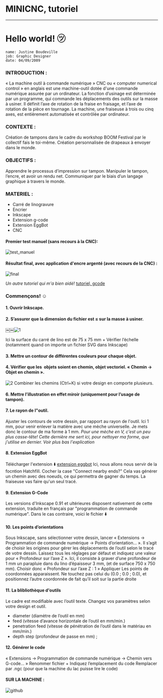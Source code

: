 # MINICNC, tutoriel
---

# Hello world! ㋡

    name: Justine Boudeville
    job: Graphic Designer
    date: 04/09/2009 
    

### INTRODUCTION : 
« La machine outil à commande numérique » CNC ou « computer numerical control » en anglais est une machine-outil dotée d'une commande numérique assurée par un ordinateur. La fonction d’usinage est déterminée par un programme, qui commande les déplacements des outils sur la masse à usiner. Il définit l’axe de rotation de la fraise en fraisage, et l’axe de rotation de la pièce en tournage. La machine, une fraiseuse à trois ou cinq axes, est entièrement automatisée et contrôlée par ordinateur.
### CONTEXTE :
Création de tampons dans le cadre du workshop BOOM Festival par le collectif fais le toi-même.
Création personnalisée de drapeaux à envoyer dans le monde. 
### OBJECTIFS : 
Apprendre le processus d’impression sur tampon.
Manipuler le tampon, l’encre, et avoir un rendu net.
Communiquer par le biais d’un langage graphique à travers le monde. 

### MATERIEL :
- Carré de linogravure
- Encrier
- Inkscape
- Extension g-code
- Extension EggBot
- CNC

#### Premier test manuel (sans recours à la CNC):
![test_manuel](https://00e9e64bacfbcbaf37b68069ff8d1c9af2ce3e8acfb757ba01-apidata.googleusercontent.com/download/storage/v1/b/tuto_minicnc/o/Capture%20d%E2%80%99e%CC%81cran%202019-09-04%20a%CC%80%2016.17.23.png?qk=AD5uMEtJD8UQu0eMgrqaT130LpndE5WITo6m0F962yc0dF-TYAgFh0-CxhfJ5tb9fspqUmQlzaQrd4SxgDM6v807X3knL9Tsn2e4UKGGHEaY9VyPs51tYJpoyWb4RAnjyRQgFk7Fd1eAVu1J2PYxDxKgbS7PZt6bSbzAXDDQleuRKO4PcejQj5_9PtpWgErU758Ba1uPT0_KgyUTg4_e8t65Pi5u-u7uLOhBnr4YUaxtygtbDCp3yY-VK9ZwYPbhKo4etnw-eizuqisZLFglObVFKwbv6g9LqEo8y__YUfQqFoRdqkBG2Hd39s_q50ONQiXLiBC7CWtZpF2fa9CEet49F6WHldM0CD0zRLLzL4wsoBwTDmvrV_4kyMwIhhSElsyFNjrAJ_EsRUiMs4HV_xzOtICnwHerc4HczB1Qbryw-ugPjNbJhIERrXI1s0vju2BONCBB9gaqSZLkynnGiS3sIcB0-FM4oXKwntVA90hKwxPxk_vE3elq2npZDJIKSMOHU8Kn3YmTQ1Y4L9iMxwCGBAR6sJ5l6DrOpfygcPtFUkr8-kTAUb347wds5-I4O6JjFqLj89RO__5oO80yz3q_pMUNMT6OUwHp4__4a1cpbW81805SP_0o8kRJY8d2fvPiijZUy2ACcZOUrGOA6CLxF3zQSdDk3jRkDAsXY_CgHC8JUPUA9NANh2_fD1TYVdKIrd8J3NISfBCjNvFTwmKxPyJntqrLTMMX5vK7rfqGlUu-0N7_ec1YpSDQy0ndRM0sSEOS-9GCafewUjaR6kM44rauCQP98R56osTMdMlxHixLe2x___FCZhA_CeJlJ41QVJBbhPj3le-FZswvY-H0nVqKV1Pb4mTf0SrgNJ5AG4a65o2JTKg)

#### Résultat final, avec application d'encre argenté (avec recours de la CNC) :
![final](https://00e9e64bac4dbf50ca2d9cf8c5da070eef1997640d4cb79cbc-apidata.googleusercontent.com/download/storage/v1/b/tuto_minicnc/o/IMG_20190904_141643.jpg?qk=AD5uMEt9WPYfx3_ZCpeqYBt1HguK_29Q-vIId6Hq5B4QHu97S3-36YK4NUAVz953AvH2REI-b8qKPqdMquJilwhGs3Fj-3AXYk98QiSRXfU28HdLhGUc_vcn9J9ivaiwl1ITQ5K34eomWwbcbQYWOA5-I8zR33SJ3DLc9eldbMTuc75T7bp_5STAmptZ7XuLoYOV3gMF9n88LVfaDATL_VfzYeJzreAEFCrEcm7zwudKuonREfRWVJi7kJt49ViEhxf4fWRQ8TWPkipeSNP04bACZxUQv6dbX86NWJENlz9-zvktjwHwkyyRtdxP2LQD6yrjyfZ7VuatGtjUbWfk5cLJ2E0IDdh8O_U6aJUgZvg3Rh75jV_lgCfVyUmGxpwcBlZENQRm9R2Yp0LGjOK4LpHLOiIZ4c03azGu85NO__mqMEoqoG1-1BVhTSD_IIyc2_DSQTuaw51FUj9W_uQ7oKpIB5ufTTmtThGOzUbdqcnWeWuRWeIdQ_RjKTddHOEjM2h-UcLnsBnTyV01XckoMxgtYwnJtThkg-hmLV1DLSE0nmHvKITNiQXlyuxECHhULWU2fpYoBz0ZrKegp1tu1scj_JTp8Sl6zZmR9aD9gVZldgYeKC-yYDevYW7ldpK8MllktOvpArvVp83pRouiix4nXvV3IyW4dYs2Q0RkOhQRIpt7Oewii4na0K6Ix2YKHe6ceXYy_cLumNPGWkgGfondSFXfQrK4jSsXPIlA1TWxsBj4Q-x7LS-YsQALgzNPPgY9lTyo-_8iwW33BD0Ez3U_Ywk5um6gFtWqF61P248ZISlAsgGF5ds)


_Un autre tutoriel qui m'a bien aidé!_
[tutoriel, gcode](http://wiki.funlab.fr/index.php/Gcode_avec_Inkscape)


### Commençons! ☺

#### 1. Ouvrir Inkscape.

#### 2. S’assurer que la dimension du fichier est  ≤ sur la masse à usiner.

￼￼![1](https://00e9e64bacc6a4b5cc9385ed8f47d8cca76d833345df1838ac-apidata.googleusercontent.com/download/storage/v1/b/tuto_minicnc/o/Capture%20d%E2%80%99e%CC%81cran%202019-09-04%20a%CC%80%2016.23.55.png?qk=AD5uMEsv-_7uV9YWZgjy3jULcGRyLlfdWVOTQBIu75Mzy4qHGz_jm97W0BgVMa6EI0MJt9mQV33M_ZZXpdawUGZ8Zylhscun4LZk1ivfP5HZ4aXnmE6p7QiLRjvlifVYSZ4T6-lH5ig4sHaqbKapCwUXEXeSJh5V_FGz0x3uDrPbqBsf_HqnouEvne_iYN1U26Td1pwGPm7oICCn_HGziyxsokvaeGRxPDcVhynpXWF3s71QJgd8JFEbOAYjSXL2NdGq25s0j6qEk-4fUfHsw_kt-TChuXl-IxBmmFhslFCuRvl1pikx6qznM6W6IY6uz28mSCMf9xLlc9EYOkVqVqO4n0fZrV2qDmUKvZ2ame_lbULZnqoTHAuPLHi2ChDhDn85XDdJ1gOxfxlZ-CODIO12Yih64ud3_tlP3TpLbe8ZMRCIdoMGC1HqA-lmdZGFc52VSW6GONJFExG30YrJ8rLJEHrcpwiW4ckLnjWjLAnPVBkBHljz5Pho5bGrJZWYUpuZIXRR86-n5NG63fmcKjvtsguy0g2Gmuw2wg7jpSa2ycPK58jMspmLk4_6DeOfWj37QjM0vymM5jPJbVsBsM12Fc7tM24oGmJlKtOm0dJkMQaw38IwkLGTI7UR4XljvWM3BWod-mgbYtVFJ27lhdGnmrlKai_qAVOcqYTK77pdm0zDmK4Lb1sWNXOIQQKFQlywfOKuG4qdHo7aMZcZq8-SNIQklmfAeuHsRVP-kFmGB445C4TgT89FWhgq1Ae6CCwsiwuwl2ZQbG6TDJ3LJl55T9ARUE0ei93qwKNbcme7dbPCWaJ3ef5HzUoPNIZbzV3FIv4sWxDau-zecBmbFb8RYkOAveMo3Fkb81-_N4_JmBqLNUeJTa4)

Ici la surface du carré de lino est de 75 x 75 mm + Vérifier l’échelle (notamment quand on importe un fichier SVG dans Inkscape)

#### 3. Mettre un contour de différentes couleurs pour chaque objet.


#### 4. Vérifier que les  objets soient en chemin, objet vectoriel. « Chemin → Objet en chemin ».
![2](https://00e9e64bacb88532ad392442f8b8b692b501d7001aa4085f05-apidata.googleusercontent.com/download/storage/v1/b/tuto_minicnc/o/Capture%20d%E2%80%99e%CC%81cran%202019-09-04%20a%CC%80%2016.26.14.png?qk=AD5uMEsFZoTqHkUcbwwlLFfEOiTjiFtzg7o1hGMMFni3MNil69VWqBDBr2JsXmK4cJheqgHzyBfKyBew5zXuG6K4eQnLWLM2SKgMArZ2kXwUyIgzXlRLJIIebmmVWEMEbKOHlQSJ6w0qfwpGBnYXx0lo8c-OmfQI_mHsSyHcjyAxkSy4C7ZwchHZ6tfva-_2Hjr6WS12RHd98-x3rTXSgE8OyiVCjbqePBE7iDuf0IPWqhNNNsRGa9xd9Z1qFj2GgyA4_OKzKsSfyhWoedYIQLZ4HeyI70olKfYscSFd_O93W8ONJHDaAR9Rp4vEtX5PORk7zX_MCsJIuWKFGwWsBmBEVkdpG9_MsTE52yVn5gT9eAQ5gKRe4qCLMk7ne0MXh9I8YmFQrMPWCqxciNgCiWqBSMm5CGuDaIvgFAEzQMhv0OGu0AvyxSSEux-BYtugdP2Mk-tlQleb5iOF2fyex7-_rdrqrzbPlN-fvzr6Jlxkz--ncMgiNJh-0tKt0327aPZA_3vvmIaHCSP5QJVWBuDRTQfsZteH_rGuiJqO6NzEjqXIIRSYO_PNU0GkIur60cvdtaWpBU4DKCMSE4AKXXQ6jgK8GWrkuqmOLKA7N46Hu-SXf7g8YvinSrV7h160iIyL67suMkrVSMAshMY-EHwE-VpGJKQKhVCXF-qGwixJQpXn_xCYv2NY_xvQ5GJFMUYZI1Fc7eqEIthO3tLKaeimWWdpBxG9qZIYN5n7tTCW_6FcbADUUqRCFcB2r0Mqg9kFrCuHfmmSYi257fTWjNlvfYTdxucNrDBbudkjkiMvKcboF3lQCQSOk-WYvPhGJm4zejoqJKok3gEj2E_DGy4goS15nVVfY5EnMSDSLgu5wcR4ATbg8u0) 
Combiner les chemins (Ctrl+K) si votre design en comporte plusieurs.

#### 6. Mettre l’illustration en effet miroir (uniquement pour l’usage de tampon).
#### 7. Le rayon de l"outil.

Ajuster les contours de votre dessin, par rapport au rayon de l'outil. Ici 1 mm, pour venir enlever la matière avec une mèche universelle. Je mets donc le contour de ma forme à 1 mm.
_Pour une mèche en V, c'est un peu plus casse-tête! Cette dernière me sert ici, pour nettoyer ma forme, que j'utilise en dernier. Voir plus bas l'explication_

#### 8. Extension EggBot
Télécharger l'extension ⬇️
[extension eggbot](https://console.cloud.google.com/storage/browser/tuto_minicnc/EggBot_extensions_v281/)
Ici, nous allons nous servir de la focntion Hatchfill.
Cocher la case "Connect nearby ends?" 
Cela vas générer un chemin avec des noeuds, ce qui permettra de gagner du temps. La fraiseuse vas faire qu'un seul tracé. 

#### 9. Extension G-Code
Les versions d'Inkscape 0.91 et ultérieures disposent nativement de cette extension, traduite en français par "programmation de commande numérique".
Dans le cas contraire, voici le fichier ⬇️

#### 10. Les points d’orientations
Sous Inkscape, sans sélectionner votre dessin, lancer « Extensions → Programmation de commande numérique → Points d’orientation... ». Il s’agit de choisir les origines pour gérer les déplacements de l’outil selon le tracé de votre dessin.
Laissez tous les réglages par défaut et indiquez une valeur pour « Profondeur sur l’axe Z ».
Ici, il consiste à graver d’une profondeur de 1 mm un parapluie dans du lino d’épaisseur 3 mm, (et de surface 750 x 750 mm).
Choisir donc « Profondeur sur l’axe Z : 1 »
Appliquer
Les points de coordonnées apparaissent. 
Ne touchez pas celui du (0.0 ; 0.0 ; 0.0), et positionnez l’autre coordonnée de fait qu’il soit sur la partie droite

#### 11. La blibliothèque d'outils

Le cadre est modifiable avec l’outil texte. 
Changez vos paramètres selon votre design et outil. 

- diameter (diamètre de l’outil en mm) 
- feed (vitesse d’avance horizontale de l’outil en mm/min.) 
- penetration feed (vitesse de pénétration de l’outil dans le matériau en mm/min.) 
- depth step (profondeur de passe en mm) ;

#### 12. Générer le code
« Extensions → Programmation de commande numérique → Chemin vers G-code... »
Renommer fichier + Indiquez l’emplacement du code
Remplacer par .ngc (pour que la machine du lac puisse lire le code)

#### SUR LA MACHINE : 


![github](https://www.google.be/search?q=logo+github&tbm=isch&source=iu&ictx=1&fir=fLKD7QptF_vjyM%253A%252CH8p6HHzcTglWAM%252C_&vet=1&usg=AI4_-kSjTtLY2Ne5QMyQ8z-dSwiiqxxZsA&sa=X&ved=2ahUKEwiDz_zLoLnkAhXCblAKHRfHDQkQ9QEwAXoECAUQBg#imgrc=HfEo5tg71Cw4AM:&vet=1)
